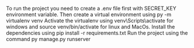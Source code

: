 To run the project you need to create a .env file first with SECRET_KEY environment variable.
Then create a virtual environment using py -m virtualenv venv
Activate the virtualenv using venv\Scripts\activate for windows and source venv/bin/activate for linux and MacOs.
Install the dependencies using pip install -r requirements.txt
Run the project using the command py manage.py runserver